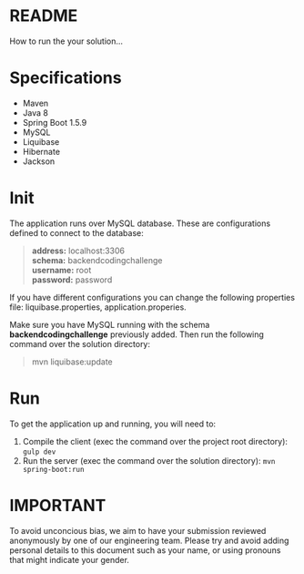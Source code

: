 README
====
How to run the your solution...

# Specifications

*   Maven
*   Java 8
*   Spring Boot 1.5.9
*	MySQL
*	Liquibase
*	Hibernate
*	Jackson

# Init

The application runs over MySQL database. These are configurations defined to connect to the database:

> **address:** localhost:3306   
> **schema:** backendcodingchallenge   
> **username:** root   
> **password:** password

If you have different configurations you can change the following properties file: liquibase.properties, application.properies.

Make sure you have MySQL running with the schema **backendcodingchallenge** previously added. Then run the following command over the solution directory:
> mvn liquibase:update

# Run

To get the application up and running, you will need to:

1.  Compile the client (exec the command over the project root directory): `gulp dev`
2.  Run the server (exec the command over the solution directory): `mvn spring-boot:run`

IMPORTANT
====
To avoid unconcious bias, we aim to have your submission reviewed anonymously by one of our engineering team. Please try and avoid adding personal details to this document such as your name, or using pronouns that might indicate your gender.
